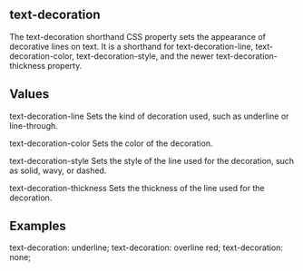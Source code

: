 ## text-decoration

The text-decoration shorthand CSS property sets the appearance of decorative lines on text. It is a shorthand for text-decoration-line, text-decoration-color, text-decoration-style, and the newer text-decoration-thickness property.


## Values

text-decoration-line
Sets the kind of decoration used, such as underline or line-through.

text-decoration-color
Sets the color of the decoration.

text-decoration-style
Sets the style of the line used for the decoration, such as solid, wavy, or dashed.

text-decoration-thickness
Sets the thickness of the line used for the decoration.

## Examples

text-decoration: underline;
text-decoration: overline red;
text-decoration: none;